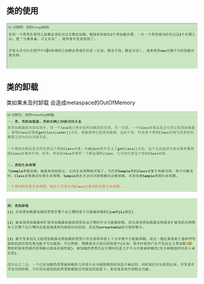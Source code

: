类的使用
---

![img_169.png](img_169.png)

类的卸载
--- 

类如果未及时卸载 会造成metaspace的OutOfMemory

![img_170.png](img_170.png)

![img_171.png](img_171.png)